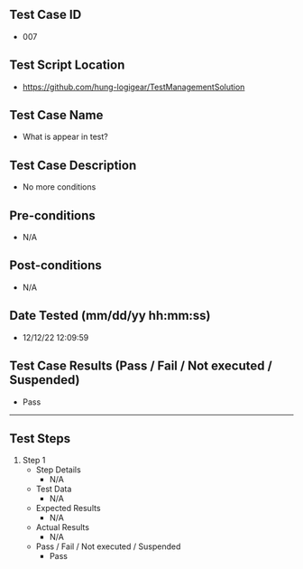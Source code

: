 ## Test Case ID
* 007
## Test Script Location
* https://github.com/hung-logigear/TestManagementSolution
## Test Case Name
* What is appear in test?
## Test Case Description
* No more conditions
## Pre-conditions
* N/A
## Post-conditions
* N/A
## Date Tested (mm/dd/yy hh:mm:ss)
* 12/12/22 12:09:59
## Test Case Results (Pass / Fail / Not executed / Suspended)
* Pass
---
## Test Steps
1. Step 1
	* Step Details
		* N/A
	* Test Data
		* N/A
	* Expected Results
		* N/A
	* Actual Results
		* N/A
	* Pass / Fail / Not executed / Suspended
		* Pass
